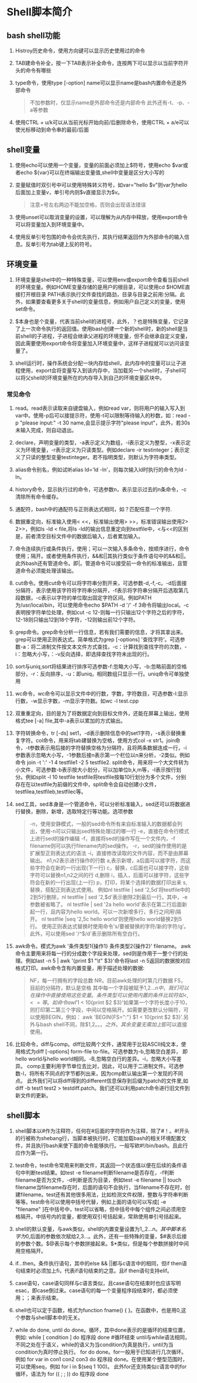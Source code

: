 # Shell脚本简介

## bash shell功能

1. Histroy历史命令，使用方向键可以显示历史使用过的命令

2. TAB建命令补全，按一下TAB表示补全命令，连按两下可以显示以当前字符开头的命令有哪些

3. type命令，使用type [-option] name可以显示name是bash内置命令还是外部命令
    > 不加参数时，仅显示name是外部命令还是内部命令
    > 此外还有-t、-p、-a等参数

4. 使用CTRL + u/k可以从当前光标开始向前/后删除命令，使用CTRL + a/e可以使光标移动到命令串的最前/后面

## shell变量

1. 使用echo可以使用一个变量，变量的前面必须加上$符号，使用echo $var或者echo ${var}可以在终端输出变量值,shell中变量是区分大小写的

2. 变量赋值时双引号中可以使用特殊转义符号，如var="hello $v"则var为hello 后面加上变量v，单引号内则$v直接显示为$v。
    > 注意=号左右两边不能加空格，否则会出现语法错误

3. 使用unset可以取消变量的设置，可以理解为从内存中释放，使用export命令可以将变量加入到环境变量中。

4. 使用反单引号包围的命令会优先执行，其执行结果返回作为外部命令的输入信息。反单引号为tab键上反的符号。

## 环境变量

1. 环境变量是shel中的一种特殊变量，可以使用env或export命令查看当前shell的环境变量。例如HOME变量存储的是用户的根目录，可以使用cd $HOME直接打开根目录
   PATH表示执行文件查找的路劲，目录与目录之前用:分隔。此外，如果要查看更多关于shell的变量信息，例如用户自己定义的变量，使用set命令。

2. $本身也是个变量，代表当前shell的进程号，此外，？也是特殊变量，它记录了上一次命令执行的返回值。使用bash创建一个新的shell时，新的shell是当前shell的子进程，子进程会继承父进程的环境变量，但不会继承自定义变量，因此需要使用export命令将变量加入环境变量中，这样子进程就可以访问该变量了。

3. shell运行时，操作系统会分配一块内存给shell，此内存中的变量可以让子进程使用，export会将变量写入到该内存中，当加载另一个shell时，子shell可以将父shell的环境变量所在的内存导入到自己的环境变量区块中。

### 常见命令

1. read。read表示读取来自键盘输入，例如read var，则将用户的输入写入到var中。使用-p后可以接提示符，使用-t可以限制等待输入的秒数，如：read -p "please input:" -t 30 name,会显示提示字符"please input"，此外，若30s未输入完成，则自动退出。

2. declare，声明变量的类型，-a表示定义为数组，-i表示定义为整型，-x表示定义为环境变量，-r表示定义为只读类型。例如declare -ir testinteger；表示定义了只读的整型变量testinteger。若不指明类型，则默认为字符串类型。

3. alias命令别名，例如试听alias ld='ld -ln'，则每次输入ld时执行的命令为ld -ln。

4. history命令，显示执行过的命令，可选参数n，表示显示过去的n条命令，-c清除所有命令缓存。

5. 通配符，bash中的通配符与正则表达式相同，如？匹配任意一个字符.

6. 数据重定向，标准输入使用< <<，标准输出使用> >>，标准错误输出使用2> 2>>，例如ls -ld < file,将ls -ld的输出信息重定向到testfile中，<与<<的区别是，前者清空目标文件中的数据后输入，后者累加输入。

7. 命令连续执行或条件执行，使用；可以一次输入多条命令，按顺序进行，命令使用；隔开。或者使用条件执行，&&和||其执行类似于条件语句中的&&和||。此外bash还有管道命令。即|。管道命令可以接受前一命令的标准输出，且管道命令必须能处理该输出。

8. cut命令。使用cut命令可以将字符串分割开来，可选参数-d,-f,-c。-d后面接分隔符，表示使用该字符将字符串分隔开，-f表示将字符串分隔开后选取第几段数据，-c表示以字符的单位取出固定字符区间。例如PATH为/usr/local/bin，可以使用命令echo $PATH -d '/' -f 3命令将输出local。-c表明按字符单位处理，例如cut -c 12-则每一行只输出12个字符之后的字符，12-18则只输出12到18个字符，-12则输出前12个字符。

9. grep命令。grep命令分析一行信息，若有我们需要的信息，才将其拿出来。grep可以使用正则表达式。简单格式为grep [-options] '查找字符‘。可选参数-a：将二进制文件按文本文件方式查找，-c：计算找到查找字符的次数，-i：忽略大小写，：-v反向选择，即选择查找字符未出现的行。

10. sort与uniq,sort将结果进行排序可选参数-f:忽略大小写，-b:忽略前面的空格部分，-r：反向排序，-u：即uniq，相同数组只显示一行。uniq命令可单独使用

11. wc命令，wc命令可以显示文件中的行数，字数，字符数目，可选参数-l:显示行数，-w显示字数，-m显示字符数。如wc -l test.cpp

12. 双重重定向，目的是为了将数据定向到目标文件外，还能在屏幕上输出，使用格式tee [-a] file,其中-a表示以累加的方式输出。

13. 字符转换命令，tr [-ds] set1，-d表示删除信息中的set1字符，-s表示替换重复字符。col命令，用来将tab建替换为空格，使用方式col -x str1。join命令，-t参数表示用后接的字符替换空格为分隔符，且将两条数据连成一行，-i参数表示忽略大小写，-1参数后接n表示第一个栏位以n来分析，-2类似。例如命令 join -t ':' -1 4 testfile1 -2 5 testfile2. split命令，用来将一个大文件转为小文件，可选参数-b表示按大小划分，可以加单位b,k,m等，-l表示按行划分。例如split -l 10 testfile testfile将testfile按每10行划分为多个文件，分别存在在以testfile为前缀的文件中，split命令会自动创建小文件，testfilea,testfileb,testfilec等。

14. sed工具，sed本身是一个管道命令，可以分析标准输入，sed还可以将数据进行替换，删除，新增，选取特定行等功能。选项参数
    > -n，使用安静模式，一般的sed命令所有来自标准输入的数据都会列出，使用-n可以只输出sed特殊处理过的哪一行
    > -e，直接在命令行模式上进行sed的操作编辑
    > -f，直接将sed的操作写在一个文件内，-f filename则可以执行filename内的sed操作。
    > -r，sed的操作使用的是扩展型正则表达式的语法
    > -i，直接修改读取的文件内容，而不是由屏幕输出。
    > n1,n2表示进行操作的行数
    > a,表示新增，a后面可以接字符，而这些字符会在新的一行出现(下一行)
    > c，替换，c后面也可以接字符，这些字符可以替换n1,n2之间的行
    > d,删除
    > i，插入，后面可以接字符，这些字符会在新的一行出现(上一行)
    > p，打印，将某个选择的数据打印出来
    > s,替换，搭配正则表达式使用。
    例如nl testfile | sed '2,5d'将testfile中的2到5行删除，nl testfile | sed '2,$d'表示删除2到最后一行。其中，-e参数被省略了。
    nl testfile | sed '2a hello world'表示在第二行后面新起一行，且内容为hello world。可以一次新增多行，多行之间用\隔开。
    nl testfile |seq '2,5c hello world'则使用hello world替换2到5行。
    使用正则表达式替换时使用命令's/要被替换的字符/新的字符/g’。
    此外，可以使用sed '/^$/d'表示删除所有空白行。

15. awk命令。模式为awk '条件类型1{操作1} 条件类型2{操作2}' filename。
    awk命令主要用来将每一行的分成数个字段来处理，sed则是作用于一整个行的处理。例如last -n 5 | awk '{print $1 "\t" $3}'命令将last -n 5返回的数据按对应格式打印。awk命令含有内置变量，用于描述处理的数据:
    > NF，每一行拥有的字段总数
    > NR，目前awk处理的时第几行数据
    > FS，目前的分隔符，默认是空格
    其中每一个字段被赋予$1,$2...$n中，我们可以在操作中直接使用这些变量。条件类型可以使用内置的条件比较符如<,<=等。
    如命令awl '$1 < 10{print $2 $3}'如果第一个字符长度小于10，则打印第二第三个字段，中间以空格隔开。如需要更改默认分隔符，可以使用BEGIN，例如：
    awk 'BEGIN{FS=":"} $1 < 10{print $2 $3}'.另外与bash shell不同，除$1,$2。。。之外，其余变量无需加上$即可以直接使用。

16. 比较命令，diff与comp。diff比较两个文件，通常用于比较ASCII纯文本，使用格式为diff [-options] form-file to-file。可选参数为-b,忽略空白差异，  即  hello world与hello     world相同。-B,忽略空白行的差异。-i，忽略大小写差异。
    comp主要利用字节单位去比对，因此，可以用于二进制文件。可选参数-l，将所有不同点的字节都列出来，因为cmp默认输出第一个发现的不同点。 
    此外我们可以将diff得到的different信息保存到后缀为patch的文件里,如diff -b test1 test2 > testdiff.patch。我们还可以利用patch命令进行旧文件到新文件的更新。

## shell脚本

1. shell脚本以#作为注释符，任何在#后面的字符将作为注释，除了#！。#!开头的行被称为shebang行，当脚本被执行时，它能加载bash的相关环境配置文件，并且执行bash来使下面的命令能够执行。一般写欸#!/bin/bash。且此行应作为第一行。

2. test命令，test命令常用来判断文件，其返回一个状态值以便在后续的条件语句中判断test结果。如test -e filename判断filename是否存在，-f判断filename是否为文件，-d判断是否为目录，例如test -e filename || touch filename当filename存在时，后面的语句不会执行，当filename不存在时，创建filename。test还有其他很多用法，比如检测文件权限，整数与字符串判断等等。test命令可以使用中括号代替，例如上面的语句可以写成[ -e "filename" ]在中括号中，test可以省略，但中括号中每个组件之间必须用空格隔开。中括号内的变量，都使用双引号括起来，常熟使用单引号括起来。

3. shell的默认变量，与awk类似，shell的内置变量设置为$1,,$2...$n。其中脚本名字为$0,后面的参数依次赋给$2,$3...。此外，还有一些特殊的变量，$#表示后接的参数个数。$@表示每个参数拼接起来。$*类似，但是每个参数拼接时中间用空格隔开。

4. if...then。条件执行语句，其中的else && ||都与c语言中的相同，但if then语句结束时必须加上fi，代表if语句结束的之意。且if then语句支持elif。

5. case语句，case语句同样与c语言类似，且case语句在结束时也应该写明esac，即case倒过来。case语句的每一个变量程序段结束时，都必须使用；；来表示结束。

6. shell也可以定于函数，格式为function fname() { }。在函数中，也是用$0,$这个参数与shell脚本中的无关。

7. while do done, until do done。循环，其中done表示的是循环的结束位置，例如:
   while [ condition ]
   do
        程序段
   done #循环结束
   until与while语法相同，不同之处在于语义，while的语义为当condition为真是执行，until为当condition为真时停止执行。
   for do done。for一般用于已知进行几次循环。例如
   for var in con1 con2 con3
   do
        程序段
   done。在使用某个整型范围时，可以使用seq，例如 for i in $(seq 1 100)。
   此外for还支持类似c语言中的for循环，语法为
   for (( ; ; ))
   do
        程序段
   done
